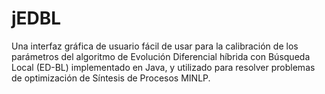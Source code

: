 # jEDBL
Una interfaz gráfica de usuario fácil de usar para la calibración de los parámetros del algoritmo de Evolución Diferencial híbrida con Búsqueda Local (ED-BL) implementado en Java, y utilizado para resolver problemas de optimización de Síntesis de Procesos MINLP.
